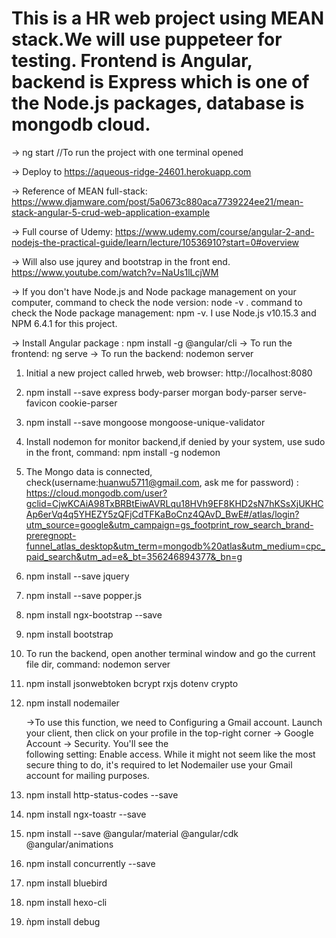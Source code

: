 
# This is a HR web project using MEAN stack.We will use puppeteer for testing. Frontend is Angular, backend is Express which is one of the Node.js packages, database is mongodb cloud.

-> ng start //To run the project with one terminal opened
   
-> Deploy to https://aqueous-ridge-24601.herokuapp.com

-> Reference of MEAN full-stack: https://www.djamware.com/post/5a0673c880aca7739224ee21/mean-stack-angular-5-crud-web-application-example

-> Full course of Udemy: https://www.udemy.com/course/angular-2-and-nodejs-the-practical-guide/learn/lecture/10536910?start=0#overview

-> Will also use jqurey and bootstrap in the front end. https://www.youtube.com/watch?v=NaUs1lLcjWM

-> If you don't have Node.js and Node package management on your computer, command to check the node version: node -v . command to check the Node package management: npm -v. I use Node.js v10.15.3 and NPM 6.4.1 for this project.

-> Install Angular package : npm install -g @angular/cli
-> To run the frontend: ng serve
-> To run the backend: nodemon server

1. Initial a new project called hrweb, web browser: http://localhost:8080
 
2. npm install --save express body-parser morgan body-parser serve-favicon cookie-parser

3. npm install --save mongoose mongoose-unique-validator

4. Install nodemon for monitor backend,if denied by your system, use sudo in the front, command: npm install -g nodemon

5. The Mongo data is connected, check(username:huanwu5711@gmail.com, ask me for password) : https://cloud.mongodb.com/user?gclid=CjwKCAiA98TxBRBtEiwAVRLqu18HVh9EF8KHD2sN7hKSsXjUKHCAp6erVq4q5YHEZY5zQFjCdTFKaBoCnz4QAvD_BwE#/atlas/login?utm_source=google&utm_campaign=gs_footprint_row_search_brand-preregnopt-funnel_atlas_desktop&utm_term=mongodb%20atlas&utm_medium=cpc_paid_search&utm_ad=e&_bt=356246894377&_bn=g

6. npm install --save jquery

7. npm install --save popper.js

8. npm install ngx-bootstrap --save

9. npm install bootstrap

10. To run the backend, open another terminal window and go the current file dir, 
   command: nodemon server
   
11. npm install jsonwebtoken bcrypt rxjs dotenv crypto

12. npm install nodemailer
    
    ->To use this function, we need to Configuring a Gmail account.
    Launch your client, then click on your profile in the top-right corner -> Google Account -> Security. You'll see the          
    following setting: Enable access. While it might not seem like the most secure thing to do, it's required to let 
    Nodemailer use your Gmail account for mailing purposes.

13. npm install http-status-codes --save

14. npm install ngx-toastr --save

15. npm install --save @angular/material @angular/cdk @angular/animations

16. npm install concurrently --save

17. npm install bluebird

18. npm install hexo-cli

19. ǹpm install debug




